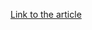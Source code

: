 [Link to the article](https://secureworks.com/research/azure-active-directory-exposes-internal-information)

